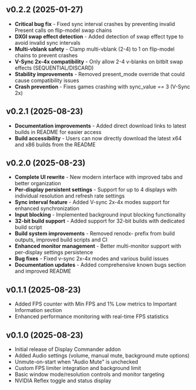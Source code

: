 ## v0.2.2 (2025-01-27)

- **Critical bug fix** - Fixed sync interval crashes by preventing invalid Present calls on flip-model swap chains
- **DXGI swap effect detection** - Added detection of swap effect type to avoid invalid sync intervals
- **Multi-vblank safety** - Clamp multi-vblank (2-4) to 1 on flip-model chains to prevent crashes
- **V-Sync 2x-4x compatibility** - Only allow 2-4 v-blanks on bitblt swap effects (SEQUENTIAL/DISCARD)
- **Stability improvements** - Removed present_mode override that could cause compatibility issues
- **Crash prevention** - Fixes games crashing with sync_value == 3 (V-Sync 2x)

## v0.2.1 (2025-08-23)

- **Documentation improvements** - Added direct download links to latest builds in README for easier access
- **Build accessibility** - Users can now directly download the latest x64 and x86 builds from the README

## v0.2.0 (2025-08-23)

- **Complete UI rewrite** - New modern interface with improved tabs and better organization
- **Per-display persistent settings** - Support for up to 4 displays with individual resolution and refresh rate settings
- **Sync interval feature** - Added V-sync 2x-4x modes support for enhanced synchronization
- **Input blocking** - Implemented background input blocking functionality
- **32-bit build support** - Added support for 32-bit builds with dedicated build script
- **Build system improvements** - Removed renodx- prefix from build outputs, improved build scripts and CI
- **Enhanced monitor management** - Better multi-monitor support with per-display settings persistence
- **Bug fixes** - Fixed v-sync 2x-4x modes and various build issues
- **Documentation updates** - Added comprehensive known bugs section and improved README

## v0.1.1 (2025-08-23)

- Added FPS counter with Min FPS and 1% Low metrics to Important Information section
- Enhanced performance monitoring with real-time FPS statistics

## v0.1.0 (2025-08-23)

- Initial release of Display Commander addon
- Added Audio settings (volume, manual mute, background mute options)
- Unmute-on-start when "Audio Mute" is unchecked
- Custom FPS limiter integration and background limit
- Basic window mode/resolution controls and monitor targeting
- NVIDIA Reflex toggle and status display


